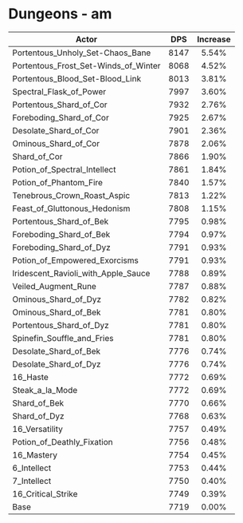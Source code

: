 # Dungeons - am
| Actor | DPS | Increase |
|---|:---:|:---:|
|Portentous_Unholy_Set-Chaos_Bane|8147|5.54%|
|Portentous_Frost_Set-Winds_of_Winter|8068|4.52%|
|Portentous_Blood_Set-Blood_Link|8013|3.81%|
|Spectral_Flask_of_Power|7997|3.60%|
|Portentous_Shard_of_Cor|7932|2.76%|
|Foreboding_Shard_of_Cor|7925|2.67%|
|Desolate_Shard_of_Cor|7901|2.36%|
|Ominous_Shard_of_Cor|7878|2.06%|
|Shard_of_Cor|7866|1.90%|
|Potion_of_Spectral_Intellect|7861|1.84%|
|Potion_of_Phantom_Fire|7840|1.57%|
|Tenebrous_Crown_Roast_Aspic|7813|1.22%|
|Feast_of_Gluttonous_Hedonism|7808|1.15%|
|Portentous_Shard_of_Bek|7795|0.98%|
|Foreboding_Shard_of_Bek|7794|0.97%|
|Foreboding_Shard_of_Dyz|7791|0.93%|
|Potion_of_Empowered_Exorcisms|7791|0.93%|
|Iridescent_Ravioli_with_Apple_Sauce|7788|0.89%|
|Veiled_Augment_Rune|7787|0.88%|
|Ominous_Shard_of_Dyz|7782|0.82%|
|Ominous_Shard_of_Bek|7781|0.80%|
|Portentous_Shard_of_Dyz|7781|0.80%|
|Spinefin_Souffle_and_Fries|7781|0.80%|
|Desolate_Shard_of_Bek|7776|0.74%|
|Desolate_Shard_of_Dyz|7776|0.74%|
|16_Haste|7772|0.69%|
|Steak_a_la_Mode|7772|0.69%|
|Shard_of_Bek|7770|0.66%|
|Shard_of_Dyz|7768|0.63%|
|16_Versatility|7757|0.49%|
|Potion_of_Deathly_Fixation|7756|0.48%|
|16_Mastery|7754|0.45%|
|6_Intellect|7753|0.44%|
|7_Intellect|7750|0.40%|
|16_Critical_Strike|7749|0.39%|
|Base|7719|0.00%|
